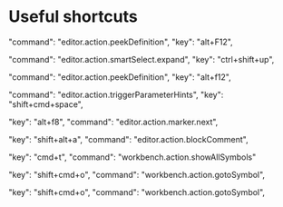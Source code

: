 # Useful shortcuts

"command": "editor.action.peekDefinition",
"key": "alt+F12",

"command": "editor.action.smartSelect.expand",
"key": "ctrl+shift+up",

"command": "editor.action.peekDefinition",
"key": "alt+f12",

"command": "editor.action.triggerParameterHints",
"key": "shift+cmd+space",

"key": "alt+f8",
"command": "editor.action.marker.next",

"key": "shift+alt+a",
"command": "editor.action.blockComment",

"key": "cmd+t",
"command": "workbench.action.showAllSymbols"

"key": "shift+cmd+o",
"command": "workbench.action.gotoSymbol",

"key": "shift+cmd+o",
"command": "workbench.action.gotoSymbol",
